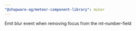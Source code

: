 ```yaml
---
"@shopware-ag/meteor-component-library": minor
---
```


Emit blur event when removing focus from the mt-number-field
